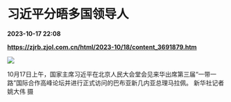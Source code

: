 # 习近平分晤多国领导人

**2023-10-17 22:08**

**https://zjrb.zjol.com.cn/html/2023-10/18/content_3691879.htm**

![](https://zjrb.zjol.com.cn/images/2023-10/18/zjrb2023101800002v01b009.jpg)

10月17日上午，国家主席习近平在北京人民大会堂会见来华出席第三届“一带一路”国际合作高峰论坛并进行正式访问的巴布亚新几内亚总理马拉佩。 新华社记者 姚大伟 摄
